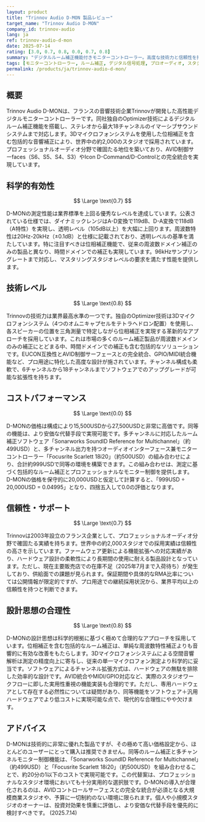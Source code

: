 ```yaml
---
layout: product
title: "Trinnov Audio D-MON 製品レビュー"
target_name: "Trinnov Audio D-MON"
company_id: trinnov-audio
lang: ja
ref: trinnov-audio-d-mon
date: 2025-07-14
rating: [3.0, 0.7, 0.8, 0.0, 0.7, 0.8]
summary: "デジタルルーム補正機能付きモニターコントローラー。高度な技術力と信頼性を持つが、同等機能をより安価に実現可能な代替手段が存在するため、コストパフォーマンスに課題がある。"
tags: [モニターコントローラー, ルーム補正, デジタル信号処理, プロオーディオ, スタジオ機器]
permalink: /products/ja/trinnov-audio-d-mon/
---
```


## 概要

Trinnov Audio D-MONは、フランスの音響技術企業Trinnovが開発した高性能デジタルモニターコントローラーです。同社独自のOptimizer技術によるデジタルルーム補正機能を搭載し、ステレオから最大18チャンネルのイマーシブサウンドシステムまで対応します。3Dマイクロフォンシステムを使用した位相補正を含む包括的な音響補正により、世界中の約2,000のスタジオで採用されています。プロフェッショナルオーディオ分野で確固たる地位を築いており、AVID制御サーfaces（S6、S5、S4、S3）やIcon D-Command/D-Controlとの完全統合を実現しています。

## 科学的有効性

$$ \Large \text{0.7} $$

D-MONの測定性能は業界標準を上回る優秀なレベルを達成しています。公表されている仕様では、ダイナミックレンジはA-D変換で119dB、D-A変換で118dB（A特性）を実現し、透明レベル（105dB以上）を大幅に上回ります。周波数特性は20Hz-20kHz（±0.1dB）と仕様に記載されており、透明レベルの基準を満たしています。特に注目すべきは位相補正機能で、従来の周波数ドメイン補正のみの製品と異なり、時間ドメインでの補正も実現しています。96kHzサンプリングレートまで対応し、マスタリングスタジオレベルの要求を満たす性能を提供します。

## 技術レベル

$$ \Large \text{0.8} $$

Trinnovの技術力は業界最高水準の一つです。独自のOptimizer技術は3Dマイクロフォンシステム（4つのオムニキャプセルをテトラヘドロン配置）を使用し、各スピーカーの位置を三角測量で特定しながら位相補正を実現する革新的なアプローチを採用しています。これは市場の多くのルーム補正製品が周波数ドメインのみの補正にとどまる中、時間ドメインでの補正も含む包括的なソリューションです。EUCON互換性とAVID制御サーフェースとの完全統合、GPIO/MIDI統合機能など、プロ用途に特化した高度な設計が施されています。チャンネル構成も柔軟で、6チャンネルから18チャンネルまでソフトウェアでのアップグレードが可能な拡張性を持ちます。

## コストパフォーマンス

$$ \Large \text{0.0} $$

D-MONの価格は構成により15,500USDから27,500USDと非常に高価です。同等の機能は、より安価な代替手段で実現可能です。多チャンネルに対応したルーム補正ソフトウェア「Sonarworks SoundID Reference for Multichannel」（約499USD）と、多チャンネル出力を持つオーディオインターフェース兼モニターコントローラー「Focusrite Scarlett 18i20」（約500USD）の組み合わせにより、合計約999USDで同等の環境を構築できます。この組み合わせは、測定に基づく包括的なルーム補正とプロフェッショナルなモニター制御を提供します。D-MONの価格を保守的に20,000USDと仮定して計算すると、「999USD ÷ 20,000USD = 0.04995」となり、四捨五入して0.0の評価となります。

## 信頼性・サポート

$$ \Large \text{0.7} $$

Trinnovは2003年設立のフランス企業として、プロフェッショナルオーディオ分野で確固たる実績を持ちます。世界中の約2,000スタジオでの採用実績は信頼性の高さを示しています。ファームウェア更新による機能拡張への対応実績があり、ハードウェア設計の柔軟性により長期間の使用に耐える製品設計となっています。ただし、現在主要販売店での在庫不足（2025年7月まで入荷待ち）が発生しており、供給面での課題が見られます。保証期間や具体的なRMA比率については公開情報が限定的ですが、プロ用途での継続採用状況から、業界平均以上の信頼性を持つと判断できます。

## 設計思想の合理性

$$ \Large \text{0.8} $$

D-MONの設計思想は科学的根拠に基づく極めて合理的なアプローチを採用しています。位相補正を含む包括的なルーム補正は、単純な周波数特性補正よりも音響的に有効な改善をもたらします。3Dマイクロフォンシステムによる空間音響解析は測定の精度向上に寄与し、従来の単一マイクロフォン測定より科学的に妥当です。ソフトウェアによるチャンネル拡張方式は、ハードウェアの無駄を排除した効率的な設計です。AVID統合やMIDI/GPIO対応など、実際のスタジオワークフローに即した実用性重視の機能実装も合理的です。ただし、専用ハードウェアとして存在する必然性については疑問があり、同等機能をソフトウェア＋汎用ハードウェアでより低コストに実現可能な点で、現代的な合理性にやや欠けます。

## アドバイス

D-MONは技術的に非常に優れた製品ですが、その極めて高い価格設定から、ほとんどのユーザーにとって購入は推奨できません。同等のルーム補正と多チャンネルモニター制御機能は、「Sonarworks SoundID Reference for Multichannel」（約499USD）と「Focusrite Scarlett 18i20」（約500USD）を組み合わせることで、約20分の1以下のコストで実現可能です。この代替案は、プロフェッショナルなスタジオ環境においても十分実用的な選択肢です。D-MONの導入が合理化されるのは、AVIDコントロールサーフェスとの完全な統合が必須となる大規模商業スタジオや、予算に一切制約のない環境に限られます。個人や小規模スタジオのオーナーは、投資対効果を慎重に評価し、より安価な代替手段を優先的に検討すべきです。
(2025.7.14)
